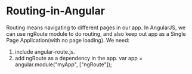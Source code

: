 # Routing-in-Angular
Routing means navigating to different pages in our app. In AngularJS, we can use ngRoute module to do routing, and also keep out app as a Single Page Application(with no page loading).
We need:

1. include angular-route.js. <script src="https://ajax.googleapis.com/ajax/libs/angularjs/1.4.8/angular-route.js"></script>
2. add ngRoute as a dependency in the app. var app = angular.module("myApp", ["ngRoute"]);
